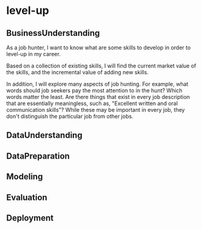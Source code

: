 # level-up
## BusinessUnderstanding
As a job hunter, I want to know what are some skills to develop in order to level-up in my career. 

Based on a collection of existing skills, I will find the current market value of the skills, and the incremental value of adding new skills.

In addition, I will explore many aspects of job hunting. For example, what words should job seekers pay the most attention to in the hunt? Which words matter the least. Are there things that exist in every job description that are essentially meaningless, such as, "Excellent written and oral communication skills"? While these may be important in every job, they don't distinguish the particular job from other jobs.
## DataUnderstanding
## DataPreparation
## Modeling
## Evaluation
## Deployment
